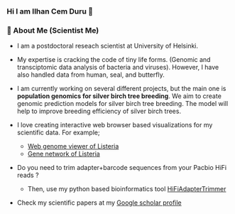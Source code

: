 ### Hi I am Ilhan Cem Duru 👋

### 🔭 About Me (Scientist Me)
- I am a postdoctoral reseach scientist at University of Helsinki.

- My expertise is cracking the code of tiny life forms. (Genomic and transciptomic data analysis of bacteria and viruses). However,  I have also handled data from human, seal, and butterfly.

- I am currently working on several different projects, but the main one is **population genomics for silver birch tree breeding**. We aim to create genomic prediction models for silver birch tree breeding. The model will help to improve breeding efficiency of silver birch trees.

- I love creating interactive web browser based visualizations for my scientific data. For example;
  - [Web genome viewer of Listeria](https://icemduru.github.io/listeria_ro15_transcript/)
  - [Gene network of Listeria](https://icemduru.github.io/RO15_gene_network/#/)

- Do you need to trim adapter+barcode sequences from your Pacbio HiFi reads ?
  - Then, use my python based bioinformatics tool [HiFiAdapterTrimmer](https://github.com/icemduru/HiFiAdapterTrimmer)

- Check my scientific papers at my [Google scholar profile](https://scholar.google.com/citations?user=2PvKi2YAAAAJ&hl)

<!--
**icemduru/icemduru** is a ✨ _special_ ✨ repository because its `README.md` (this file) appears on your GitHub profile.

Here are some ideas to get you started:

- 🔭 I’m currently working on ...
- 🌱 I’m currently learning ...
- 👯 I’m looking to collaborate on ...
- 🤔 I’m looking for help with ...
- 💬 Ask me about ...
- 📫 How to reach me: ...
- 😄 Pronouns: ...
- ⚡ Fun fact: ...
-->
